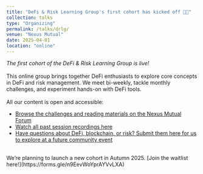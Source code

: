 ```yaml
---
title: "DeFi & Risk Learning Group's first cohort has kicked off 👩‍💻"
collection: talks
type: "Organizing"
permalink: /talks/drlg/
venue: "Nexus Mutual"
date: 2025-04-01
location: "online"
---
```


*The first cohort of the DeFi & Risk Learning Group is live!*
<br>
<br>
This online group brings together DeFi enthusiasts to explore core concepts in DeFi and risk management. We meet bi-weekly, tackle monthly challenges, and experiment hands-on with DeFi tools.
<br>
<br>
All our content is open and accessible:
<br>
- [Browse the challenges and reading materials on the Nexus Mutual Forum](https://forum.nexusmutual.io/c/community/defi-risk-learning-group/48)
- [Watch all past session recordings here](https://forum.nexusmutual.io/t/drlg-1-recordings/1755)
- [Have questions about DeFi, blockchain, or risk? Submit them here for us to explore at a future community event](https://forum.nexusmutual.io/t/drlg-1-0-introduction-required-readings-defi-ama-questions/1721/13)
<br>
We’re planning to launch a new cohort in Autumn 2025. [Join the waitlist here!](https://forms.gle/n9EevWoYprAYVvLXA)
